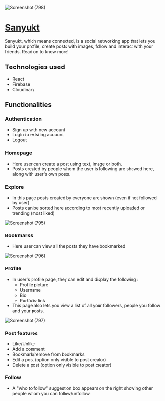 ![Screenshot (798)](https://user-images.githubusercontent.com/30795425/172721487-308aad9a-3f87-49a6-9f5a-b02efa2642ac.png)

# [Sanyukt](https://sanyukt.netlify.app/)
Sanyukt, which means connected, is a social networking app that lets you build your profile, create posts with images, follow and interact with your friends. Read on to know more!


## Technologies used

- React
- Firebase
- Cloudinary

## Functionalities

### Authentication
- Sign up with new account
- Login to existing account
- Logout

### Homepage
- Here user can create a post using text, image or both.
- Posts created by people whom the user is following are showed here, along with user's own posts.

### Explore
- In this page posts created by everyone are shown (even if not followed by user)
- Posts can be sorted here according to most recently uploaded or trending (most liked)

![Screenshot (795)](https://user-images.githubusercontent.com/30795425/172721623-24b112e0-59fe-4310-9c0c-eb0de6143d28.png)

### Bookmarks
- Here user can view all the posts they have bookmarked

![Screenshot (796)](https://user-images.githubusercontent.com/30795425/172721586-17a171fa-1a45-4b3d-8a88-d900aaeea66e.png)

### Profile
- In user's profile page, they can edit and display the following :
  - Profile picture
  - Username
  - Bio
  - Portfolio link
- This page also lets you view a list of all your followers, people you follow and your posts.

![Screenshot (797)](https://user-images.githubusercontent.com/30795425/172721551-ce32430c-d078-4c76-930d-822a1895346d.png)

### Post features
- Like/Unlike
- Add a comment
- Bookmark/remove from bookmarks
- Edit a post (option only visible to post creator)
- Delete a post (option only visible to post creator)

### Follow
- A "who to follow" suggestion box appears on the right showing other people whom you can follow/unfollow
